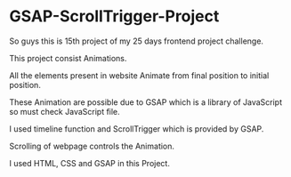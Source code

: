 # GSAP-ScrollTrigger-Project

So guys this is 15th project of my 25 days frontend project challenge.

This project consist Animations. 

All the elements present in website Animate from final position to initial position.

These Animation are possible due to GSAP which is a library of JavaScript so must check JavaScript file.

I used timeline function and ScrollTrigger which is provided by GSAP.

Scrolling of webpage controls the Animation.

I used HTML, CSS and GSAP in this Project.
